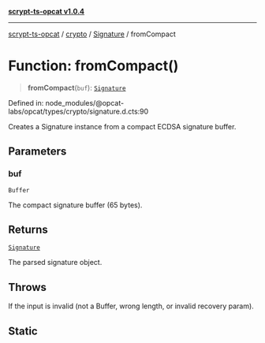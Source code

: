 [**scrypt-ts-opcat v1.0.4**](../../../../../README.md)

***

[scrypt-ts-opcat](../../../../../README.md) / [crypto](../../../README.md) / [Signature](../README.md) / fromCompact

# Function: fromCompact()

> **fromCompact**(`buf`): [`Signature`](../../../classes/Signature.md)

Defined in: node\_modules/@opcat-labs/opcat/types/crypto/signature.d.cts:90

Creates a Signature instance from a compact ECDSA signature buffer.

## Parameters

### buf

`Buffer`

The compact signature buffer (65 bytes).

## Returns

[`Signature`](../../../classes/Signature.md)

The parsed signature object.

## Throws

If the input is invalid (not a Buffer, wrong length, or invalid recovery param).

## Static

